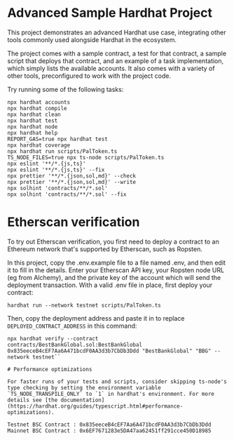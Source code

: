 # Advanced Sample Hardhat Project

This project demonstrates an advanced Hardhat use case, integrating other tools commonly used alongside Hardhat in the ecosystem.

The project comes with a sample contract, a test for that contract, a sample script that deploys that contract, and an example of a task implementation, which simply lists the available accounts. It also comes with a variety of other tools, preconfigured to work with the project code.

Try running some of the following tasks:

```shell
npx hardhat accounts
npx hardhat compile
npx hardhat clean
npx hardhat test
npx hardhat node
npx hardhat help
REPORT_GAS=true npx hardhat test
npx hardhat coverage
npx hardhat run scripts/PalToken.ts
TS_NODE_FILES=true npx ts-node scripts/PalToken.ts
npx eslint '**/*.{js,ts}'
npx eslint '**/*.{js,ts}' --fix
npx prettier '**/*.{json,sol,md}' --check
npx prettier '**/*.{json,sol,md}' --write
npx solhint 'contracts/**/*.sol'
npx solhint 'contracts/**/*.sol' --fix
```

# Etherscan verification

To try out Etherscan verification, you first need to deploy a contract to an Ethereum network that's supported by Etherscan, such as Ropsten.

In this project, copy the .env.example file to a file named .env, and then edit it to fill in the details. Enter your Etherscan API key, your Ropsten node URL (eg from Alchemy), and the private key of the account which will send the deployment transaction. With a valid .env file in place, first deploy your contract:

```shell
hardhat run --network testnet scripts/PalToken.ts
```

Then, copy the deployment address and paste it in to replace `DEPLOYED_CONTRACT_ADDRESS` in this command:

```shell
npx hardhat verify --contract contracts/BestBankGlobal.sol:BestBankGlobal 0x835eeceB4cEF7Aa6A471bcdF0AA3d3b7CbDb3Ddd "BestBankGlobal" "BBG" --network testnet``

# Performance optimizations

For faster runs of your tests and scripts, consider skipping ts-node's type checking by setting the environment variable `TS_NODE_TRANSPILE_ONLY` to `1` in hardhat's environment. For more details see [the documentation](https://hardhat.org/guides/typescript.html#performance-optimizations).

Testnet BSC Contract : 0x835eeceB4cEF7Aa6A471bcdF0AA3d3b7CbDb3Ddd
Mainnet BSC Contract : 0x6EF7671283e5DA47aa62451ff291cce450D18985
